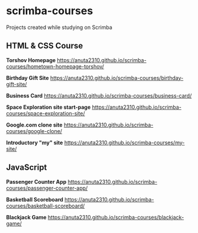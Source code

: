 # scrimba-courses 
Projects created while studying on Scrimba

## HTML & CSS Course
**Torshov Homepage**
https://anuta2310.github.io/scrimba-courses/hometown-homepage-torshov/

**Birthday Gift Site**
https://anuta2310.github.io/scrimba-courses/birthday-gift-site/

**Business Card**
https://anuta2310.github.io/scrimba-courses/business-card/

**Space Exploration site start-page**
https://anuta2310.github.io/scrimba-courses/space-exploration-site/

**Google.com clone site**
https://anuta2310.github.io/scrimba-courses/google-clone/

**Introductory "my" site**
https://anuta2310.github.io/scrimba-courses/my-site/

## JavaScript
**Passenger Counter App**
https://anuta2310.github.io/scrimba-courses/passenger-counter-app/

**Basketball Scoreboard**
https://anuta2310.github.io/scrimba-courses/basketball-scoreboard/

**Blackjack Game**
https://anuta2310.github.io/scrimba-courses/blackjack-game/
